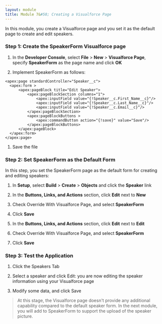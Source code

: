 ```yaml
---
layout: module
title: Module 7&#58; Creating a Visualforce Page
---
```

In this module, you create a Visualforce page and you set it as the default page to create and edit speakers.

### Step 1: Create the SpeakerForm Visualforce page

1. In the **Developer Console**, select **File** > **New** > **Visualforce Page**, specify **SpeakerForm** as the page name and click **OK**

1. Implement SpeakerForm as follows:

  ```
  <apex:page standardController="Speaker__c">
    <apex:form >
        <apex:pageBlock title="Edit Speaker">
            <apex:pageBlockSection columns="1">
                <apex:inputField value="{!Speaker__c.First_Name__c}"/>
                <apex:inputField value="{!Speaker__c.Last_Name__c}"/>
                <apex:inputField value="{!Speaker__c.Email__c}"/>
            </apex:pageBlockSection>
            <apex:pageBlockButtons >
                <apex:commandButton action="{!save}" value="Save"/>
            </apex:pageBlockButtons>
        </apex:pageBlock>
    </apex:form>
  </apex:page>
  ```

1. Save the file


### Step 2: Set SpeakerForm as the Default Form

In this step, you set the SpeakerForm page as the default form for creating and editing speakers:

1. In **Setup**, select **Build** > **Create** > **Objects** and click the **Speaker** link

1. In the **Buttons, Links, and Actions** section, click **Edit** next to **New**

1. Check Override With Visualforce Page, and select **SpeakerForm**

1. Click **Save**

1. In the **Buttons, Links, and Actions** section, click **Edit** next to **Edit**

1. Check Override With Visualforce Page, and select **SpeakerForm**

1. Click **Save**

### Step 3: Test the Application

1. Click the Speakers Tab

2. Select a speaker and click Edit: you are now editing the speaker information using your Visualforce page

3. Modify some data, and click Save

> At this stage, the Visualforce page doesn't provide any additional capability compared to the default speaker form. In 
the next module, you will add to SpeakerForm to support the upload of the speaker picture.

